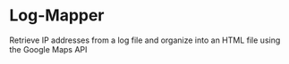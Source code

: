 # Log-Mapper
Retrieve IP addresses from a log file and organize into an HTML file using the Google Maps API
